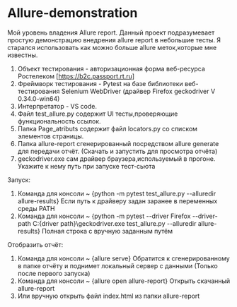 # Allure-demonstration
Мой уровень владения Allure report.
Данный проект подразумевает простую демонстрацию внедрения allure report в небольшие тесты. Я старался использовать как можно больше allure меток,которые мне известны. 
1. Объект тестирования - авторизационная форма веб-ресурса Ростелеком [https://b2c.passport.rt.ru]
2. Фреймворк тестирования - Pytest на базе библиотеки веб-тестирования Selenium WebDriver (драйвер Firefox geckodriver V 0.34.0-win64)
3. Интерпретатор - VS code.
4. Файл test_allure.py содержит UI тесты,проверяющие функциональность ссылок.
5. Папка Page_atributs содержит файл locators.py со списком элементов страницы.
6. Папка allure-report сгенерированный посредством allure generate для передачи отчёт. (Скачать и запустить для просмотра отчёта)
7. geckodriver.exe сам драйвер браузера,используемый в прогоне. Укажите к нему путь при запуске тест-сьюта
  
Запуск:
1. Команда для консоли ~ {python -m pytest test_allure.py --alluredir allure-results} Если путь к драйверу задан заранее в переменных среды PATH
2. Команда для консоли ~ {python -m pytest --driver Firefox --driver-path C:{driver path}\geckodriver.exe test_allure.py --alluredir allure-results} Полная строка с вручную заданным путём

Отобразить отчёт:
1. Команда для консоли ~ {allure serve} Обратится к сгенерированному в папке отчёту и поднимет локальный сервер с данными (Только после первого запуска)
2. Команда для консоли ~ {allure open allure-report} Открыть скачанный allure-report
3. Или вручную открыть файл index.html из папки allure-report
